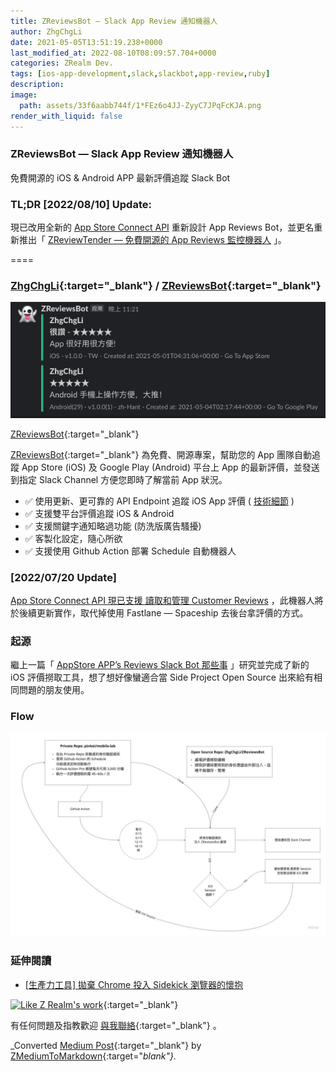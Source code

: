 ```yaml
---
title: ZReviewsBot — Slack App Review 通知機器人
author: ZhgChgLi
date: 2021-05-05T13:51:19.238+0000
last_modified_at: 2022-08-10T08:09:57.704+0000
categories: ZRealm Dev.
tags: [ios-app-development,slack,slackbot,app-review,ruby]
description: 
image:
  path: assets/33f6aabb744f/1*FEz6o4JJ-ZyyC7JPqFcKJA.png
render_with_liquid: false
---
```


### ZReviewsBot — Slack App Review 通知機器人

免費開源的 iOS & Android APP 最新評價追蹤 Slack Bot
### TL;DR \[2022/08/10\] Update:

現已改用全新的 [App Store Connect API](../f1365e51902c/) 重新設計 App Reviews Bot，並更名重新推出「 [ZReviewTender — 免費開源的 App Reviews 監控機器人](../e36e48bb9265/) 」。

====
### [ZhgChgLi](https://github.com/ZhgChgLi){:target="_blank"} / [ZReviewsBot](https://github.com/ZhgChgLi/ZReviewsBot){:target="_blank"}


![[ZReviewsBot](https://github.com/ZhgChgLi/ZReviewsBot){:target="_blank"}](/assets/33f6aabb744f/1*FEz6o4JJ-ZyyC7JPqFcKJA.png)

[ZReviewsBot](https://github.com/ZhgChgLi/ZReviewsBot){:target="_blank"}

[ZReviewsBot](https://github.com/ZhgChgLi/ZReviewsBot){:target="_blank"} 為免費、開源專案，幫助您的 App 團隊自動追蹤 App Store \(iOS\) 及 Google Play \(Android\) 平台上 App 的最新評價，並發送到指定 Slack Channel 方便您即時了解當前 App 狀況。
- ✅ 使用更新、更可靠的 API Endpoint 追蹤 iOS App 評價 \( [技術細節](../cb0c68c33994/) \)
- ✅ 支援雙平台評價追蹤 iOS & Android
- ✅ 支援關鍵字通知略過功能 \(防洗版廣告騷擾\)
- ✅ 客製化設定，隨心所欲
- ✅ 支援使用 Github Action 部署 Schedule 自動機器人

### \[2022/07/20 Update\]

[App Store Connect API 現已支援 讀取和管理 Customer Reviews](../f1365e51902c/) ，此機器人將於後續更新實作，取代掉使用 Fastlane — Spaceship 去後台拿評價的方式。
### 起源

繼上一篇「 [AppStore APP’s Reviews Slack Bot 那些事](../cb0c68c33994/) 」研究並完成了新的 iOS 評價撈取工具，想了想好像蠻適合當 Side Project Open Source 出來給有相同問題的朋友使用。
### Flow


![](/assets/33f6aabb744f/1*1JfLrDYEhoJ7Q_mfnTmzlw.jpeg)

### 延伸閱讀
- [\[生產力工具\] 拋棄 Chrome 投入 Sidekick 瀏覽器的懷抱](../118e924a1477/)



[![Like Z Realm's work](https://button.like.co/images/og/likebutton.png "Like Z Realm's work")](https://button.like.co/zhgchgli){:target="_blank"}


有任何問題及指教歡迎 [與我聯絡](https://www.zhgchg.li/contact){:target="_blank"} 。



_Converted [Medium Post](https://medium.com/zrealm-ios-dev/zreviewsbot-slack-app-review-%E9%80%9A%E7%9F%A5%E6%A9%9F%E5%99%A8%E4%BA%BA-33f6aabb744f){:target="_blank"} by [ZMediumToMarkdown](https://github.com/ZhgChgLi/ZMediumToMarkdown){:target="_blank"}._
